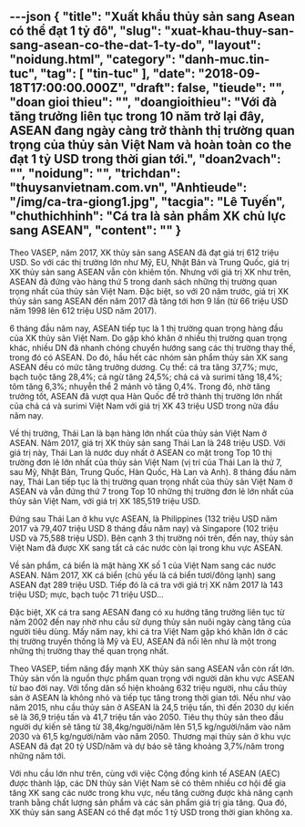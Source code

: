 ---json
{
    "title": "Xuất khẩu thủy sản sang Asean có thể đạt 1 tỷ đô",
    "slug": "xuat-khau-thuy-san-sang-asean-co-the-dat-1-ty-do",
    "layout": "noidung.html",
    "category": "danh-muc.tin-tuc",
    "tag": [
        "tin-tuc"
    ],
    "date": "2018-09-18T17:00:00.000Z",
    "draft": false,
    "tieude": "",
    "doan gioi thieu": "",
    "doangioithieu": "Với đà tăng trưởng liên tục trong 10 năm trở lại đây, ASEAN đang ngày càng trở thành thị trường quan trọng của thủy sản Việt Nam và hoàn toàn co the đạt 1 tỷ USD trong thời gian tới.",
    "doan2vach": "",
    "noidung": "",
    "trichdan": "thuysanvietnam.com.vn",
    "Anhtieude": "/img/ca-tra-giong1.jpg",
    "tacgia": "Lê Tuyến",
    "chuthichhinh": "Cá tra là sản phẩm XK chủ lực sang ASEAN",
    "__content__": ""
}
---
<p>Theo VASEP, năm 2017, XK thủy sản sang ASEAN đ&atilde; đạt gi&aacute; trị 612 triệu USD. So với c&aacute;c thị trường lớn như Mỹ, EU, Nhật Bản v&agrave; Trung Quốc, gi&aacute; trị XK thủy sản sang ASEAN vẫn c&ograve;n khi&ecirc;m tốn. Nhưng với gi&aacute; trị XK như tr&ecirc;n, ASEAN đ&atilde; đứng v&agrave;o h&agrave;ng thứ 5 trong danh s&aacute;ch những thị trường quan trọng nhất của thủy sản Việt Nam. Đặc biệt, so với 20 năm trước, gi&aacute; trị XK thủy sản sang ASEAN đến năm 2017 đ&atilde; tăng tới hơn 9 lần (từ 66 triệu USD năm 1998 l&ecirc;n 612 triệu USD năm 2017).</p>

<p>6 th&aacute;ng đầu năm nay, ASEAN tiếp tục l&agrave; 1 thị trường quan trọng h&agrave;ng đầu của XK thủy sản Việt Nam. Do gặp kh&oacute; khăn ở nhiều thị trường quan trọng kh&aacute;c, nhiều DN đ&atilde; nhanh ch&oacute;ng chuyển hướng sang c&aacute;c thị trường thay thế, trong đ&oacute; c&oacute; ASEAN. Do đ&oacute;, hầu hết c&aacute;c nh&oacute;m sản phẩm thủy sản XK sang ASEAN đều c&oacute; mức tăng trưởng dương. Cụ thể: c&aacute; tra tăng 37,7%; mực, bạch tuộc tăng 28,4%; c&aacute; ngừ tăng 24,5%; chả c&aacute; v&agrave; surimi tăng 18,4%; t&ocirc;m tăng 6,3%; nhuyễn thể 2 mảnh vỏ tăng 0,4%. Trong đ&oacute;, nhờ tăng trưởng tốt, ASEAN đ&atilde; vượt qua H&agrave;n Quốc để trở th&agrave;nh thị trường lớn nhất của chả c&aacute; v&agrave; surimi Việt Nam với gi&aacute; trị XK 43 triệu USD trong nửa đầu năm nay.</p>

<p>Về thị trường, Th&aacute;i Lan l&agrave; bạn h&agrave;ng lớn nhất của thủy sản Việt Nam ở ASEAN. Năm 2017, gi&aacute; trị XK thủy sản sang Th&aacute;i Lan l&agrave; 248 triệu USD. Với gi&aacute; trị n&agrave;y, Th&aacute;i Lan l&agrave; nước duy nhất ở ASEAN co mặt trong Top 10 thị trường đơn lẻ lớn nhất của thủy sản Việt Nam (vị tr&iacute; của Th&aacute;i Lan l&agrave; thứ 7, sau Mỹ, Nhật Bản, Trung Quốc, H&agrave;n Quốc, H&agrave; Lan v&agrave; Anh). 8 th&aacute;ng đầu năm nay, Th&aacute;i Lan tiếp tục l&agrave; thị trường quan trọng nhất của thủy sản Việt Nam ở ASEAN v&agrave; vẫn đứng thứ 7 trong Top 10 những thị trường đơn lẻ lớn nhất của thủy sản Việt Nam, với gi&aacute; trị XK 185,519 triệu USD.</p>

<p>Đứng sau Th&aacute;i Lan ở khu vực ASEAN, l&agrave; Philippines (132 triệu USD năm 2017 v&agrave; 79,407 triệu USD 8 th&aacute;ng đầu năm nay) v&agrave; Singapore (102 triệu USD v&agrave; 75,588 triệu USD). B&ecirc;n cạnh 3 thị trường n&oacute;i tr&ecirc;n, đến nay, thủy sản Việt Nam đ&atilde; được XK sang tất cả c&aacute;c nước c&ograve;n lại trong khu vực ASEAN.</p>

<p>Về sản phẩm, c&aacute; biển l&agrave; mặt h&agrave;ng XK số 1 của Việt Nam sang c&aacute;c nước ASEAN. Năm 2017, XK c&aacute; biển (chủ yếu l&agrave; c&aacute; biển tươi/đ&ocirc;ng lạnh) sang ASEAN đạt 289 triệu USD. Tiếp đ&oacute; l&agrave; c&aacute; tra với gi&aacute; trị XK năm 2017 l&agrave; 143 triệu USD; mực, bạch tuộc 71 triệu USD&hellip;</p>

<p>Đặc biệt, XK c&aacute; tra sang AESAN đang c&oacute; xu hướng tăng trưởng li&ecirc;n tục từ năm 2002 đến nay nhờ nhu cầu sử dụng thủy sản nu&ocirc;i ng&agrave;y c&agrave;ng tăng của người ti&ecirc;u d&ugrave;ng. Mấy năm nay, khi c&aacute; tra Việt Nam gặp kh&oacute; khăn lớn ở c&aacute;c thị trường truyền thống l&agrave; Mỹ v&agrave; EU, ASEAN đ&atilde; nổi l&ecirc;n như l&agrave; một trong những thị trường thay thế quan trọng nhất.</p>

<p>Theo VASEP, tiềm năng đẩy mạnh XK thủy sản sang ASEAN vẫn c&ograve;n rất lớn. Thủy sản vốn l&agrave; nguồn thực phẩm quan trọng với người d&acirc;n khu vực ASEAN từ bao đời nay. Với tổng d&acirc;n số hiện khoảng 632 triệu người, nhu cầu thủy sản ở ASEAN l&agrave; kh&ocirc;ng nhỏ v&agrave; tiếp tục tăng trong thời gian tới. Nếu như v&agrave;o năm 2015, nhu cầu thủy sản ở ASEAN l&agrave; 24,5 triệu tấn, th&igrave; đến 2030 dự kiến sẽ l&agrave; 36,9 triệu tấn v&agrave; 41,7 triệu tấn v&agrave;o 2050. Ti&ecirc;u thụ thủy sản theo đầu người dự kiến sẽ tăng từ 38,4kg/người/năm l&ecirc;n 51,5 kg/người/năm v&agrave;o năm 2030 v&agrave; 61,5 kg/người/năm v&agrave;o năm 2050. Thương mại thủy sản ở khu vực ASEAN đ&atilde; đạt 20 tỷ USD/năm v&agrave; dự b&aacute;o sẽ tăng khoảng 3,7%/năm trong những năm tới.</p>

<p>Với nhu cầu lớn như tr&ecirc;n, c&ugrave;ng với việc Cộng đồng kinh tế ASEAN (AEC) được th&agrave;nh lập, c&aacute;c DN thủy sản Việt Nam sẽ c&oacute; th&ecirc;m nhiều cơ hội để gia tăng XK sang c&aacute;c nước trong khu vực, nếu tăng cường được khả năng cạnh tranh bằng chất lượng sản phẩm v&agrave; c&aacute;c sản phẩm gi&aacute; trị gia tăng. Qua đ&oacute;, XK thủy sản sang ASEAN c&oacute; thể đạt mốc 1 tỷ USD trong thời gian kh&ocirc;ng xa.</p>
